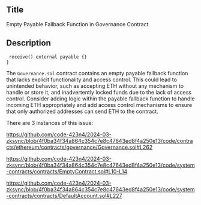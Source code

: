 
## Title
 Empty Payable Fallback Function in Governance Contract


## Description

```solidity
 receive() external payable {}
}
```
The `Governance.sol` contract contains an empty payable fallback function  that lacks explicit functionality and access control. This could lead to unintended behavior, such as accepting ETH without any mechanism to handle or store it, and inadvertently locked funds due to the lack of access control. Consider adding logic within the payable fallback function to handle incoming ETH appropriately and add access control mechanisms to ensure that only authorized addresses can send ETH to the contract.


There are 3 instances of this issue:

https://github.com/code-423n4/2024-03-zksync/blob/4f0ba34f34a864c354c7e8c47643ed8f4a250e13/code/contracts/ethereum/contracts/governance/Governance.sol#L262

https://github.com/code-423n4/2024-03-zksync/blob/4f0ba34f34a864c354c7e8c47643ed8f4a250e13/code/system-contracts/contracts/EmptyContract.sol#L10-L14

https://github.com/code-423n4/2024-03-zksync/blob/4f0ba34f34a864c354c7e8c47643ed8f4a250e13/code/system-contracts/contracts/DefaultAccount.sol#L227


